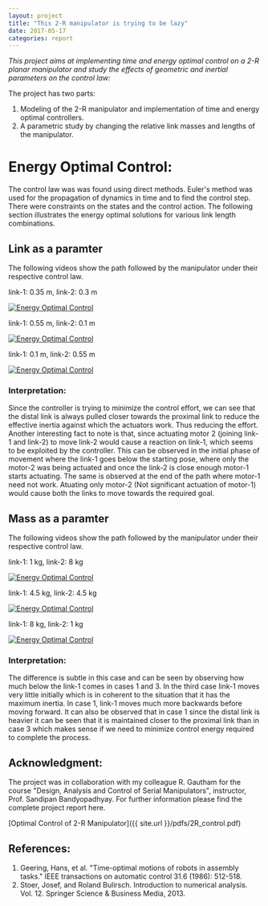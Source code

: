 ```yaml
---
layout: project
title: "This 2-R manipulator is trying to be lazy"
date: 2017-05-17
categories: report
---
```


*This project aims at implementing time and energy optimal control on a 2-R planar manipulator and study the effects of geometric and inertial parameters on the control law:*

The project has two parts:
<ol>
<li>Modeling of the 2-R manipulator and implementation of time and energy optimal controllers.</li>
<li>A parametric study by changing the relative link masses and lengths of the manipulator.</li>
</ol>

# Energy Optimal Control:
The control law was was found using direct methods. Euler's method was used for the propagation of dynamics in time and to find the control step.  There were constraints on the states and the control action. The following section illustrates the energy optimal solutions for various link length combinations.

## Link as a paramter
The following videos show the path followed by the manipulator under their respective control law.

link-1: 0.35 m, link-2: 0.3 m

[![Energy Optimal Control](http://img.youtube.com/vi/2JrzHURlHvY/0.jpg#center)](http://www.youtube.com/watch?v=2JrzHURlHvY "2-R Energy Optimal Control")

link-1: 0.55 m, link-2: 0.1 m

[![Energy Optimal Control](http://img.youtube.com/vi/utFf0bHNMCA/0.jpg#center)](http://www.youtube.com/watch?v=utFf0bHNMCA "2-R Energy Optimal Control")

link-1: 0.1 m, link-2: 0.55 m

[![Energy Optimal Control](http://img.youtube.com/vi/SDWUbYIC_J0/0.jpg#center)](http://www.youtube.com/watch?v=SDWUbYIC_J0 "2-R Energy Optimal Control")


### Interpretation:
Since the controller is trying to minimize the control effort, we can see that the distal link is always pulled closer towards the proximal link to reduce the effective inertia against which the actuators work. Thus reducing the effort. Another interesting fact to note is that, since actuating motor 2 (joining link-1 and link-2) to move link-2 would cause a reaction on link-1, which seems to be exploited by the controller. This can be observed in the initial phase of movement where the link-1 goes below the starting pose, where only the motor-2 was being actuated and once the link-2 is close enough motor-1 starts actuating. The same is observed at the end of the path where motor-1 need not work. Atuating only motor-2 (Not significant actuation of motor-1) would cause both the links to move towards the required goal.

## Mass as a paramter
The following videos show the path followed by the manipulator under their respective control law.

link-1: 1 kg, link-2: 8 kg

[![Energy Optimal Control](http://img.youtube.com/vi/q5BXF6bjdrg/0.jpg#center)](http://www.youtube.com/watch?v=q5BXF6bjdrg "2-R Energy Optimal Control")

link-1: 4.5 kg, link-2: 4.5 kg

[![Energy Optimal Control](http://img.youtube.com/vi/VkHPzQlsNew/0.jpg#center)](http://www.youtube.com/watch?v=VkHPzQlsNew "2-R Energy Optimal Control")

link-1: 8 kg, link-2: 1 kg

[![Energy Optimal Control](http://img.youtube.com/vi/ka6JoWCYZB4/0.jpg#center)](http://www.youtube.com/watch?v=ka6JoWCYZB4 "2-R Energy Optimal Control")


### Interpretation:
The difference is subtle in this case and can be seen by observing how much below the link-1 comes in cases 1 and 3. In the third case link-1 moves very little initially which is in coherent to the situation that it has the maximum inertia. In case 1, link-1 moves much more backwards before moving forward. It can also be observed that in case 1 since the distal link is heavier it can be seen that it is maintained closer to the proximal link than in case 3 which makes sense if we need to minimize control energy required to complete the process.

## Acknowledgment:
The project was in collaboration with my colleague R. Gautham for the course "Design, Analysis and Control of Serial Manipulators", instructor, Prof. Sandipan Bandyopadhyay. For further information please find the complete project report here.

[Optimal Control of 2-R Manipulator]({{ site.url }}/pdfs/2R_control.pdf)

## **References**:
1. Geering, Hans, et al. "Time-optimal motions of robots in assembly tasks." IEEE transactions on automatic control 31.6 (1986): 512-518.
2. Stoer, Josef, and Roland Bulirsch. Introduction to numerical analysis. Vol. 12. Springer Science & Business Media, 2013.
